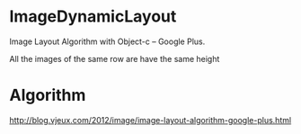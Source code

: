ImageDynamicLayout
==================

Image Layout Algorithm with Object-c – Google Plus.

All the images of the same row are have the same height

Algorithm
==================
http://blog.vjeux.com/2012/image/image-layout-algorithm-google-plus.html
